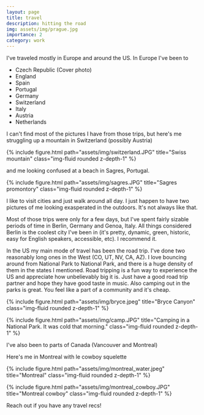 ```yaml
---
layout: page
title: travel
description: hitting the road
img: assets/img/prague.jpg
importance: 2
category: work
---
```


I've traveled mostly in Europe and around the US. In Europe I've been to

 - Czech Republic (Cover photo) 
 - England
 - Spain 
 - Portugal
 - Germany
 - Switzerland
 - Italy
 - Austria
 - Netherlands

I can't find most of the pictures I have from those trips, but here's me struggling up a mountain in Switzerland (possibly Austria)

{% include figure.html path="assets/img/switzerland.JPG" title="Swiss mountain" class="img-fluid rounded z-depth-1" %}


and me looking confused at a beach in Sagres, Portugal.


{% include figure.html path="assets/img/sagres.JPG" title="Sagres promontory" class="img-fluid rounded z-depth-1" %}

I like to visit cities and just walk around all day. I just happen to have two pictures of me looking exasperated in the outdoors. It's not always like that.


Most of those trips were only for a few days, but I've spent fairly sizable periods of time in Berlin, Germany and Genoa, Italy.
All things considered Berlin is the coolest city I've been in (it's pretty, dynamic, green, historic, easy for English speakers, accessible, etc). 
I recommend it.

In the US my main mode of travel has been the road trip. I've done two reasonably long ones in the West (CO, UT, NV, CA, AZ). I love bouncing around 
from National Park to National Park, and there is a huge density of them in the states I mentioned.
Road tripping is a fun way to experience the US and appreciate how unbelievably big it is. Just have a good road trip partner and hope they have good taste in music.
Also camping out in the parks is great. You feel like a part of a community and it's cheap.

{% include figure.html path="assets/img/bryce.jpeg" title="Bryce Canyon" class="img-fluid rounded z-depth-1" %}

{% include figure.html path="assets/img/camp.JPG" title="Camping in a National Park. It was cold that morning." class="img-fluid rounded z-depth-1" %}


I've also been to parts of Canada (Vancouver and Montreal)

Here's me in Montreal with le cowboy squelette

{% include figure.html path="assets/img/montreal_water.jpeg" title="Montreal" class="img-fluid rounded z-depth-1" %}

{% include figure.html path="assets/img/montreal_cowboy.JPG" title="Montreal cowboy" class="img-fluid rounded z-depth-1" %}

Reach out if you have any travel recs! 